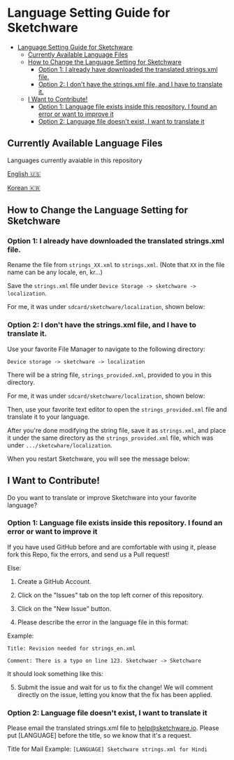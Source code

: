 # Language Setting Guide for Sketchware

- [Language Setting Guide for Sketchware](#language-setting-guide-for-sketchware)
    - [Currently Available Language Files](#currently-available-language-files)
    - [How to Change the Language Setting for Sketchware](#how-to-change-the-language-setting-for-sketchware)
        - [Option 1: I already have downloaded the translated strings.xml file.](#option-1-i-already-have-downloaded-the-translated-stringsxml-file)
        - [Option 2: I don't have the strings.xml file, and I have to translate it.](#option-2-i-dont-have-the-stringsxml-file-and-i-have-to-translate-it)
    - [I Want to Contribute!](#i-want-to-contribute)
        - [Option 1: Language file exists inside this repository. I found an error or  want to improve it](#option-1-language-file-exists-inside-this-repository-i-found-an-error-or-want-to-improve-it)
        - [Option 2: Language file doesn't exist, I want to translate it](#option-2-language-file-doesnt-exist-i-want-to-translate-it)

## Currently Available Language Files

Languages currently avaiable in this repository

[English 🇺🇸](https://github.com/sketchware/strings.xml/blob/master/strings_en.xml)

[Korean 🇰🇷](https://github.com/sketchware/strings.xml/blob/master/strings_kr.xml)



## How to Change the Language Setting for Sketchware

### Option 1: I already have downloaded the translated strings.xml file.

Rename the file from `strings_XX.xml` to `strings.xml`. (Note that `XX` in the file name can be any locale, en, kr...)

Save the `strings.xml` file under `Device Storage -> sketchware -> localization`.

For me, it was under `sdcard/sketchware/localization`, shown below:

[](https://github.com/sketchware/strings.xml/blob/master/screenshots/localization.png)

### Option 2: I don't have the strings.xml file, and I have to translate it.

Use your favorite File Manager to navigate to the following directory:

`Device storage -> sketchware -> localization`

There will be a string file, `strings_provided.xml`, provided to you in this directory.

For me, it was under `sdcard/sketchware/localization`, shown below:

[](https://github.com/sketchware/strings.xml/blob/master/screenshots/localization.png)

Then, use your favorite text editor to open the `strings_provided.xml` file and translate it to your language.

After you're done modifying the string file, save it as `strings.xml`, and place it under the same directory as the `strings_provided.xml` file, which was under `.../sketcwhare/localization`.

When you restart Sketchware, you will see the message below:

[](https://github.com/sketchware/strings.xml/blob/master/screenshots/patch_complete.png)

## I Want to Contribute!

Do you want to translate or improve Sketchware into your favorite language?

### Option 1: Language file exists inside this repository. I found an error or  want to improve it

If you have used GitHub before and are comfortable with using it, please fork this Repo, fix the errors, and send us a Pull request!

Else: 

1. Create a GitHub Account.

2. Click on the "Issues" tab on the top left corner of this repository.

[](https://github.com/sketchware/strings.xml/blob/master/screenshots/issues.png)

3. Click on the "New Issue" button.

[](https://github.com/sketchware/strings.xml/blob/master/screenshots/new_issues.png)

4. Please describe the error in the language file in this format:

Example: 

`Title: Revision needed for strings_en.xml`

`Comment: There is a typo on line 123. Sketchwaer -> Sketchware`

It should look something like this:

[](https://github.com/sketchware/strings.xml/blob/master/screenshots/issues_post.png)

5. Submit the issue and wait for us to fix the change! We will comment directly on the issue, letting you know that the fix has been applied.

### Option 2: Language file doesn't exist, I want to translate it

Please email the translated strings.xml file to [help@sketchware.io](mailto:help@sketchware.io). Please put [LANGUAGE] before the title, so we know that it's a request.

Title for Mail Example: `[LANGUAGE] Sketchware strings.xml for Hindi`

